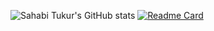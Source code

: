 ![Sahabi Tukur's GitHub stats](https://github-readme-stats.vercel.app/api?username=Sahabitukur01&show_icons=true&theme=algolia)
[![Readme Card](https://github-readme-stats.vercel.app/api/pin/?username=Sahabitukur01&repo=github-readme-stats)](https://github.com/sahabitukur01/github-readme-stats)
